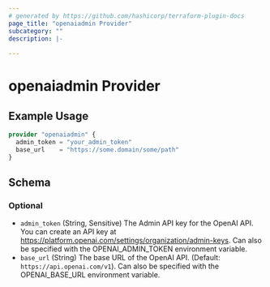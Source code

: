 ```yaml
---
# generated by https://github.com/hashicorp/terraform-plugin-docs
page_title: "openaiadmin Provider"
subcategory: ""
description: |-
  
---
```


# openaiadmin Provider



## Example Usage

```terraform
provider "openaiadmin" {
  admin_token = "your_admin_token"
  base_url    = "https://some.domain/some/path"
}
```

<!-- schema generated by tfplugindocs -->
## Schema

### Optional

- `admin_token` (String, Sensitive) The Admin API key for the OpenAI API. You can create an API key at https://platform.openai.com/settings/organization/admin-keys. Can also be specified with the OPENAI_ADMIN_TOKEN environment variable.
- `base_url` (String) The base URL of the OpenAI API. (Default: `https://api.openai.com/v1`). Can also be specified with the OPENAI_BASE_URL environment variable.
